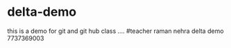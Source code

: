 # delta-demo
this is a demo for git and git hub class
....
#teacher 
raman nehra
delta demo
7737369003